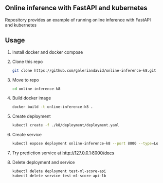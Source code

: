 ## Online inference with FastAPI and kubernetes

Repository provides an example of running online inference with FastAPI and kubernetes

## Usage

1. Install docker and docker compose
2. Clone this repo

    ```bash
    git clone https://github.com/galeriandavid/online-inference-k8.git
    ```
3. Move to repo

    ```bash
    cd online-inference-k8
    ```
4. Build docker image

    ```bash
    docker build -t online-inference-k8 .
    ```

5. Create deployment

    ```bash
    kubectl create -f ./k8/deployment/deployment.yaml
    ```

6. Create service

    ```bash
    kubectl expose deployment online-inference-k8 --port 8000 --type=LoadBalancer --name iris-prediction-service
    ```

7. Try prediction service at http://127.0.0.1:8000/docs

8. Delete deployment and service

    ```bash
    kubectl delete deployment test-ml-score-api
    kubectl delete service test-ml-score-api-lb
    ```